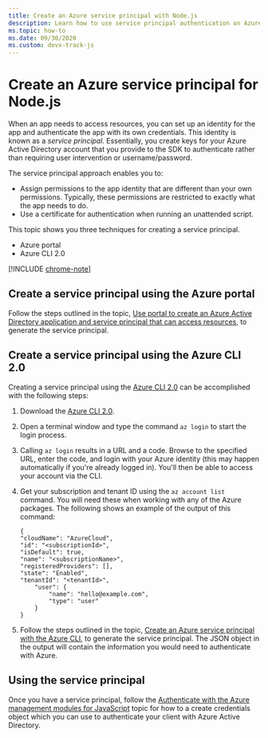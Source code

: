```yaml
---
title: Create an Azure service principal with Node.js
description: Learn how to use service principal authentication on Azure with Node.js and JavaScript
ms.topic: how-to
ms.date: 09/30/2020
ms.custom: devx-track-js
---
```


# Create an Azure service principal for Node.js

When an app needs to access resources, you can set up an identity for the app and authenticate the app with its own credentials. This identity is known as a *service principal*. Essentially, you create keys for your Azure Active Directory account that you provide to the SDK to authenticate rather than requiring user intervention or username/password.

The service principal approach enables you to:
- Assign permissions to the app identity that are different than your own permissions. Typically, these permissions are restricted to exactly what the app needs to do.
- Use a certificate for authentication when running an unattended script.

This topic shows you three techniques for creating a service principal.

- Azure portal
- Azure CLI 2.0

[!INCLUDE [chrome-note](../includes/chrome-note.md)]

## Create a service principal using the Azure portal

Follow the steps outlined in the topic,
[Use portal to create an Azure Active Directory application and service principal that can access resources](/azure/active-directory/develop/howto-create-service-principal-portal), to generate the service principal.

## Create a service principal using the Azure CLI 2.0

Creating a service principal using the [Azure CLI 2.0](/cli/azure/install-az-cli2) can be accomplished with the following steps:

1. Download the [Azure CLI 2.0](/cli/azure/install-az-cli2).

2. Open a terminal window and type the command `az login` to start the login process.

3. Calling `az login` results in a URL and a code. Browse to the specified URL, enter the code, and login with your Azure identity (this may happen automatically if you're already logged in). 
You'll then be able to access your account via the CLI.

4. Get your subscription and tenant ID using the `az account list` command. You will need these when working with any of the Azure packages. The following shows an example of the output of this command:

	```shell
	{
	"cloudName": "AzureCloud",
	"id": "<subscriptionId>",
	"isDefault": true,
	"name": "<subscriptionName>",
	"registeredProviders": [],
	"state": "Enabled",
	"tenantId": "<tenantId>",
		"user": {
			"name": "hello@example.com",
			"type": "user"
		}
	}
    ```

5. Follow the steps outlined in the topic,
[Create an Azure service principal with the Azure CLI](/cli/azure/create-an-azure-service-principal-azure-cli), to generate the service principal. The JSON object in the output will contain the information you would need to authenticate with Azure.


## Using the service principal

Once you have a service principal, follow the [Authenticate with the Azure management modules for JavaScript](./node-sdk-azure-authenticate.md) topic for how to a create credentials object which you can use to authenticate your client with Azure Active Directory.
